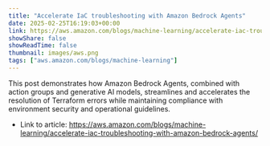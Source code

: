 ```yaml
---
title: "Accelerate IaC troubleshooting with Amazon Bedrock Agents"
date: 2025-02-25T16:19:03+00:00
link: https://aws.amazon.com/blogs/machine-learning/accelerate-iac-troubleshooting-with-amazon-bedrock-agents/
showShare: false
showReadTime: false
thumbnail: images/aws.png
tags: ["aws.amazon.com/blogs/machine-learning"]
---
```

This post demonstrates how Amazon Bedrock Agents, combined with action groups and generative AI models, streamlines and accelerates the resolution of Terraform errors while maintaining compliance with environment security and operational guidelines.

- Link to article: https://aws.amazon.com/blogs/machine-learning/accelerate-iac-troubleshooting-with-amazon-bedrock-agents/